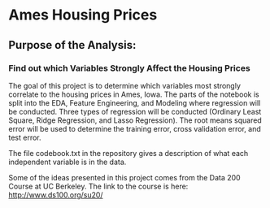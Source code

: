 # Ames Housing Prices

## Purpose of the Analysis:

### Find out which Variables Strongly Affect the Housing Prices

The goal of this project is to determine which variables most strongly correlate to the housing prices in Ames, Iowa. The parts of the notebook is split into the EDA, Feature Engineering, and Modeling where regression will be conducted. Three types of regression will be conducted (Ordinary Least Square, Ridge Regression, and Lasso Regression). The root means squared error will be used to determine the training error, cross validation error, and test error.

The file codebook.txt in the repository gives a description of what each independent variable is in the data.

Some of the ideas presented in this project comes from the Data 200 Course at UC Berkeley. The link to the course is here: http://www.ds100.org/su20/
